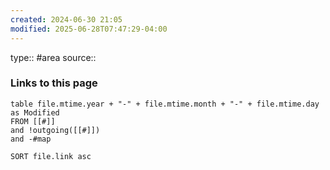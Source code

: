 ```yaml
---
created: 2024-06-30 21:05
modified: 2025-06-28T07:47:29-04:00
---
```

type:: #area
source::



### Links to this page
```dataview
table file.mtime.year + "-" + file.mtime.month + "-" + file.mtime.day as Modified
FROM [[#]]
and !outgoing([[#]])
and -#map

SORT file.link asc
```
